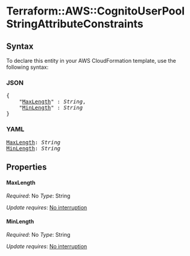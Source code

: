 # Terraform::AWS::CognitoUserPool StringAttributeConstraints

## Syntax

To declare this entity in your AWS CloudFormation template, use the following syntax:

### JSON

<pre>
{
    "<a href="#maxlength" title="MaxLength">MaxLength</a>" : <i>String</i>,
    "<a href="#minlength" title="MinLength">MinLength</a>" : <i>String</i>
}
</pre>

### YAML

<pre>
<a href="#maxlength" title="MaxLength">MaxLength</a>: <i>String</i>
<a href="#minlength" title="MinLength">MinLength</a>: <i>String</i>
</pre>

## Properties

#### MaxLength

_Required_: No
_Type_: String

_Update requires_: [No interruption](https://docs.aws.amazon.com/AWSCloudFormation/latest/UserGuide/using-cfn-updating-stacks-update-behaviors.html#update-no-interrupt)

#### MinLength

_Required_: No
_Type_: String

_Update requires_: [No interruption](https://docs.aws.amazon.com/AWSCloudFormation/latest/UserGuide/using-cfn-updating-stacks-update-behaviors.html#update-no-interrupt)

